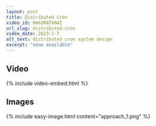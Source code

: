 ```yaml
---
layout: post
title: Distributed Cron
video_id: RW6dRN7XN4I
url_slug: distributed-cron
video_date: 2023-2-7
alt_text: distributed cron system design
excerpt: "none available"
---
```



## Video

{% include video-embed.html %}


## Images

{% include easy-image.html content="approach_1.png" %}

